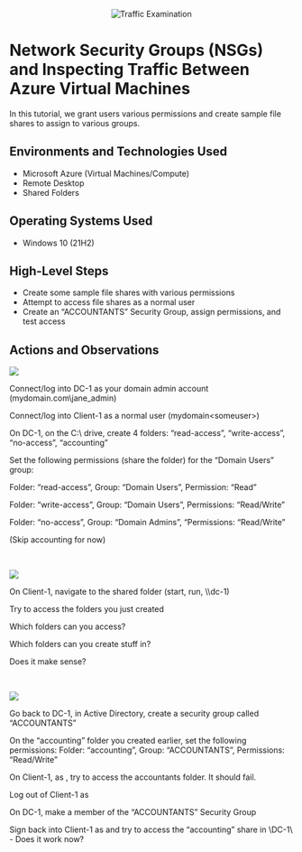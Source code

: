 <p align="center">
<img src="https://i.imgur.com/sSPMJF3.png" alt="Traffic Examination"/>
</p>

<h1>Network Security Groups (NSGs) and Inspecting Traffic Between Azure Virtual Machines</h1>
In this tutorial, we grant users various permissions and create sample file shares to assign to various groups. <br />

<h2>Environments and Technologies Used</h2>

- Microsoft Azure (Virtual Machines/Compute)
- Remote Desktop
- Shared Folders

<h2>Operating Systems Used </h2>

- Windows 10 (21H2)

<h2>High-Level Steps</h2>

- Create some sample file shares with various permissions
- Attempt to access file shares as a normal user
- Create an “ACCOUNTANTS” Security Group, assign permissions, and test access


<h2>Actions and Observations</h2>

<p>
<img src="https://i.imgur.com/HkUN3mC.png"/>
</p>
<p>
Connect/log into DC-1 as your domain admin account (mydomain.com\jane_admin)
  
Connect/log into Client-1 as a normal user (mydomain\<someuser>)

On DC-1, on the C:\ drive, create 4 folders: “read-access”, “write-access”, “no-access”, “accounting”

Set the following permissions (share the folder) for the “Domain Users” group:

Folder: “read-access”, Group: “Domain Users”, Permission: “Read”

Folder: “write-access”,  Group: “Domain Users”, Permissions: “Read/Write”

Folder: “no-access”, Group: “Domain Admins”, “Permissions: “Read/Write”

(Skip accounting for now)

</p>
<br />

<p>
<img src="https://i.imgur.com/VxkKy5w.png"/>
</p>
<p>
On Client-1, navigate to the shared folder (start, run, \\dc-1)
  
Try to access the folders you just created

Which folders can you access? 

Which folders can you create stuff in?

Does it make sense?

</p>
<br />

<p>
<img src="https://i.imgur.com/FdoXAqz.png"/>
</p>
<p>
Go back to DC-1, in Active Directory, create a security group called “ACCOUNTANTS”
  
On the “accounting” folder you created earlier, set the following permissions:
Folder: “accounting”, Group: “ACCOUNTANTS”, Permissions: “Read/Write”

On Client-1, as  <someuser>, try to access the accountants folder. It should fail. 

Log out of Client-1 as  <someuser>

On DC-1, make <someuser> a member of the “ACCOUNTANTS”  Security Group

Sign back into Client-1 as <someuser> and try to access the “accounting” share in \\DC-1\ - Does it work now?

</p>
<br />
